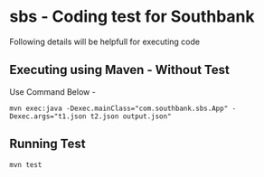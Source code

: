 # sbs - Coding test for Southbank
Following details will be helpfull for executing code

## Executing using Maven - Without Test
Use Command Below -

`mvn exec:java -Dexec.mainClass="com.southbank.sbs.App" -Dexec.args="t1.json t2.json output.json"`

## Running Test
`mvn test`

